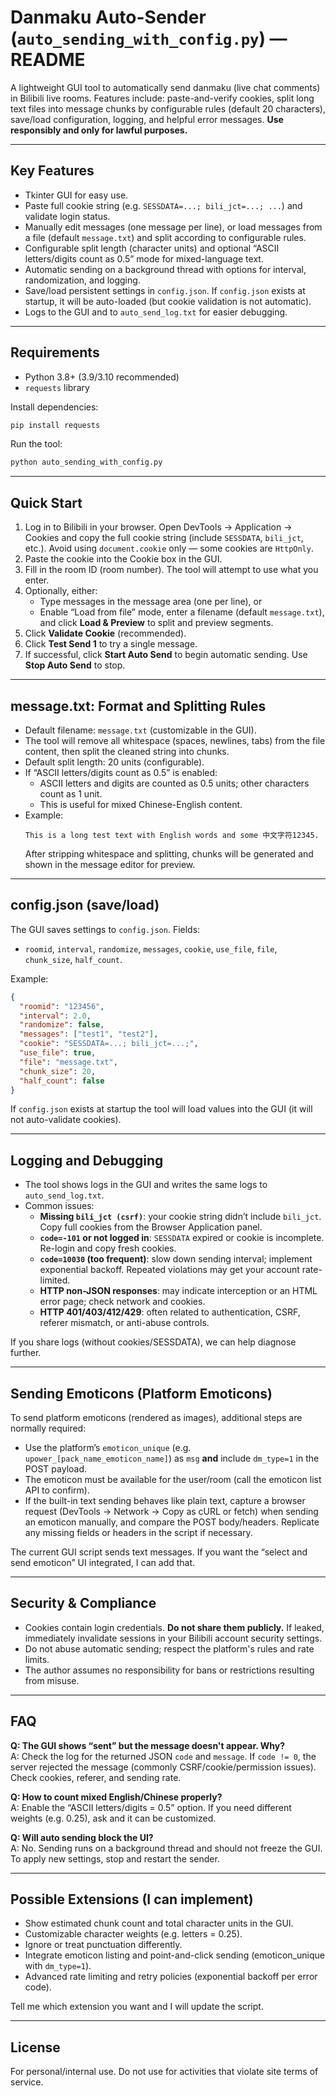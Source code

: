 
# Danmaku Auto-Sender (`auto_sending_with_config.py`) — README

A lightweight GUI tool to automatically send danmaku (live chat comments) in Bilibili live rooms. Features include: paste-and-verify cookies, split long text files into message chunks by configurable rules (default 20 characters), save/load configuration, logging, and helpful error messages. **Use responsibly and only for lawful purposes.**

---

## Key Features
- Tkinter GUI for easy use.
- Paste full cookie string (e.g. `SESSDATA=...; bili_jct=...; ...`) and validate login status.
- Manually edit messages (one message per line), or load messages from a file (default `message.txt`) and split according to configurable rules.
- Configurable split length (character units) and optional “ASCII letters/digits count as 0.5” mode for mixed-language text.
- Automatic sending on a background thread with options for interval, randomization, and logging.
- Save/load persistent settings in `config.json`. If `config.json` exists at startup, it will be auto-loaded (but cookie validation is not automatic).
- Logs to the GUI and to `auto_send_log.txt` for easier debugging.

---

## Requirements
- Python 3.8+ (3.9/3.10 recommended)
- `requests` library

Install dependencies:
```bash
pip install requests
```

Run the tool:
```bash
python auto_sending_with_config.py
```

---

## Quick Start
1. Log in to Bilibili in your browser. Open DevTools → Application → Cookies and copy the full cookie string (include `SESSDATA`, `bili_jct`, etc.). Avoid using `document.cookie` only — some cookies are `HttpOnly`.
2. Paste the cookie into the Cookie box in the GUI.
3. Fill in the room ID (room number). The tool will attempt to use what you enter.
4. Optionally, either:
   - Type messages in the message area (one per line), or
   - Enable “Load from file” mode, enter a filename (default `message.txt`), and click **Load & Preview** to split and preview segments.
5. Click **Validate Cookie** (recommended).
6. Click **Test Send 1** to try a single message.
7. If successful, click **Start Auto Send** to begin automatic sending. Use **Stop Auto Send** to stop.

---

## message.txt: Format and Splitting Rules
- Default filename: `message.txt` (customizable in the GUI).
- The tool will remove all whitespace (spaces, newlines, tabs) from the file content, then split the cleaned string into chunks.
- Default split length: 20 units (configurable).
- If “ASCII letters/digits count as 0.5” is enabled:
  - ASCII letters and digits are counted as 0.5 units; other characters count as 1 unit.
  - This is useful for mixed Chinese-English content.
- Example:
  ```
  This is a long test text with English words and some 中文字符12345.
  ```
  After stripping whitespace and splitting, chunks will be generated and shown in the message editor for preview.

---

## config.json (save/load)
The GUI saves settings to `config.json`. Fields:
- `roomid`, `interval`, `randomize`, `messages`, `cookie`, `use_file`, `file`, `chunk_size`, `half_count`.

Example:
```json
{
  "roomid": "123456",
  "interval": 2.0,
  "randomize": false,
  "messages": ["test1", "test2"],
  "cookie": "SESSDATA=...; bili_jct=...;",
  "use_file": true,
  "file": "message.txt",
  "chunk_size": 20,
  "half_count": false
}
```

If `config.json` exists at startup the tool will load values into the GUI (it will not auto-validate cookies).

---

## Logging and Debugging
- The tool shows logs in the GUI and writes the same logs to `auto_send_log.txt`.
- Common issues:
  - **Missing `bili_jct (csrf)`**: your cookie string didn’t include `bili_jct`. Copy full cookies from the Browser Application panel.
  - **`code=-101` or not logged in**: `SESSDATA` expired or cookie is incomplete. Re-login and copy fresh cookies.
  - **`code=10030` (too frequent)**: slow down sending interval; implement exponential backoff. Repeated violations may get your account rate-limited.
  - **HTTP non-JSON responses**: may indicate interception or an HTML error page; check network and cookies.
  - **HTTP 401/403/412/429**: often related to authentication, CSRF, referer mismatch, or anti-abuse controls.

If you share logs (without cookies/SESSDATA), we can help diagnose further.

---

## Sending Emoticons (Platform Emoticons)
To send platform emoticons (rendered as images), additional steps are normally required:
- Use the platform’s `emoticon_unique` (e.g. `upower_[pack_name_emoticon_name]`) as `msg` **and** include `dm_type=1` in the POST payload.
- The emoticon must be available for the user/room (call the emoticon list API to confirm).
- If the built-in text sending behaves like plain text, capture a browser request (DevTools → Network → Copy as cURL or fetch) when sending an emoticon manually, and compare the POST body/headers. Replicate any missing fields or headers in the script if necessary.

The current GUI script sends text messages. If you want the “select and send emoticon” UI integrated, I can add that.

---

## Security & Compliance
- Cookies contain login credentials. **Do not share them publicly.** If leaked, immediately invalidate sessions in your Bilibili account security settings.
- Do not abuse automatic sending; respect the platform's rules and rate limits.
- The author assumes no responsibility for bans or restrictions resulting from misuse.

---

## FAQ
**Q: The GUI shows “sent” but the message doesn't appear. Why?**  
A: Check the log for the returned JSON `code` and `message`. If `code != 0`, the server rejected the message (commonly CSRF/cookie/permission issues). Check cookies, referer, and sending rate.

**Q: How to count mixed English/Chinese properly?**  
A: Enable the “ASCII letters/digits = 0.5” option. If you need different weights (e.g. 0.25), ask and it can be customized.

**Q: Will auto sending block the UI?**  
A: No. Sending runs on a background thread and should not freeze the GUI. To apply new settings, stop and restart the sender.

---

## Possible Extensions (I can implement)
- Show estimated chunk count and total character units in the GUI.
- Customizable character weights (e.g. letters = 0.25).
- Ignore or treat punctuation differently.
- Integrate emoticon listing and point-and-click sending (emoticon_unique with `dm_type=1`).
- Advanced rate limiting and retry policies (exponential backoff per error code).

Tell me which extension you want and I will update the script.

---

## License
For personal/internal use. Do not use for activities that violate site terms of service.

